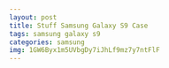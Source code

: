 ```yaml
---
layout: post
title: Stuff Samsung Galaxy S9 Case
tags: samsung galaxy s9
categories: samsung
img: 1GW6Byx1m5UVbgDy7iJhLf9mz7y7ntFlF
---
```


